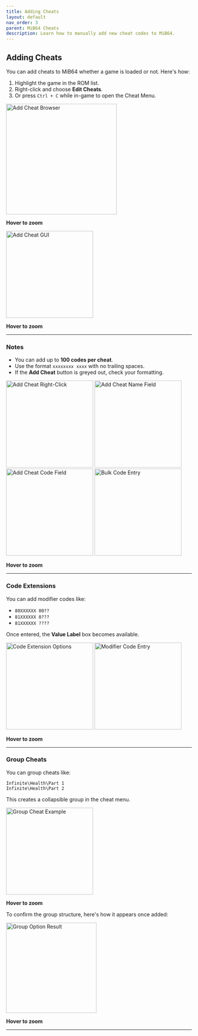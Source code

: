```yaml
---
title: Adding Cheats
layout: default
nav_order: 3
parent: MiB64 Cheats
description: Learn how to manually add new cheat codes to MiB64.
---
```


<style>
.zoom-on-hover {
  display: inline-block;
  position: relative;
}

.zoom-on-hover img {
  transition: transform 0.3s ease;
  cursor: zoom-in;
  transform-origin: left center;
  display: block;
}
.zoom-on-hover:hover img {
  transform: scale(1.5);
  z-index: 10;
}
</style>

## <a name="adding-cheats">Adding Cheats</a>

You can add cheats to MiB64 whether a game is loaded or not. Here's how:

1. Highlight the game in the ROM list.
2. Right-click and choose **Edit Cheats**.
3. Or press `Ctrl + C` while in-game to open the Cheat Menu.

<div class="zoom-on-hover">
  <img src="/cheats/assets/images/01/Browser5b1-300x259.png" alt="Add Cheat Browser" width="300" />
</div>
<p class="has-text-align-center"><strong>Hover to zoom</strong></p>
<!-- ClauseEcho: Browser5b1 Interactive Image -->

<div class="zoom-on-hover">
  <img src="/cheats/assets/images/01/Add11-236x300.png" alt="Add Cheat GUI" width="236" />
</div>
<p class="has-text-align-center"><strong>Hover to zoom</strong></p>
<!-- ClauseEcho: Add11 Interactive Image -->

---

### Notes

- You can add up to **100 codes per cheat**.
- Use the format `xxxxxxxx xxxx` with no trailing spaces.
- If the **Add Cheat** button is greyed out, check your formatting.

<div class="zoom-on-hover">
  <img src="/cheats/assets/images/01/Add21-236x300.png" alt="Add Cheat Right-Click" width="236" />
</div>

<div class="zoom-on-hover">
  <img src="/cheats/assets/images/01/Add31-236x300.png" alt="Add Cheat Name Field" width="236" />
</div>

<div class="zoom-on-hover">
  <img src="/cheats/assets/images/01/Add41-236x300.png" alt="Add Cheat Code Field" width="236" />
</div>

<div class="zoom-on-hover">
  <img src="/cheats/assets/images/01/Add51-236x300.png" alt="Bulk Code Entry" width="236" />
</div>

<p class="has-text-align-center"><strong>Hover to zoom</strong></p>
<!-- ClauseEcho: Add21, Add31, Add41 & Add51 Interactive Images -->

---

### Code Extensions

You can add modifier codes like:

- `80XXXXXX 00??`
- `81XXXXXX 0???`
- `81XXXXXX ????`

Once entered, the **Value Label** box becomes available.

<div class="zoom-on-hover">
  <img src="/cheats/assets/images/01/Add61-236x300.png" alt="Code Extension Options" width="236" />
</div>

<div class="zoom-on-hover">
  <img src="/cheats/assets/images/01/Add71-236x300.png" alt="Modifier Code Entry" width="236" />
</div>

<p class="has-text-align-center"><strong>Hover to zoom</strong></p>
<!-- ClauseEcho: Add61 & Add71 Interactive Images -->

---

### Group Cheats

You can group cheats like:

```
Infinite\Health\Part 1
Infinite\Health\Part 2
```

This creates a collapsible group in the cheat menu.

<div class="zoom-on-hover">
  <img src="/cheats/assets/images/01/Add81-236x300.png" alt="Group Cheat Example" width="236" />
</div>
<p class="has-text-align-center"><strong>Hover to zoom</strong></p>
<!-- ClauseEcho: Add81 Interactive Image -->

To confirm the group structure, here's how it appears once added:

<div class="zoom-on-hover">
  <img src="/cheats/assets/images/01/Cheat41-1-245x300.png" alt="Group Option Result" width="245" />
</div>
<p class="has-text-align-center"><strong>Hover to zoom</strong></p>
<!-- ClauseEcho: Cheat41-1 Interactive Image -->

---

<!-- ClauseLock: Adding Cheats Section Echoed -->
